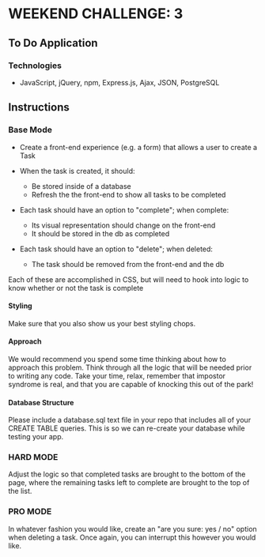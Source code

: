 # WEEKEND CHALLENGE: 3

## To Do Application

### Technologies

- JavaScript, jQuery, npm, Express.js, Ajax, JSON, PostgreSQL

## Instructions

### Base Mode

- Create a front-end experience (e.g. a form) that allows a user to create a Task
- When the task is created, it should:

  - Be stored inside of a database
  - Refresh the the front-end to show all tasks to be completed

- Each task should have an option to "complete"; when complete:

  - Its visual representation should change on the front-end
  - It should be stored in the db as completed

- Each task should have an option to "delete"; when deleted:

  - The task should be removed from the front-end and the db

Each of these are accomplished in CSS, but will need to hook into logic to know whether or not the task is complete

#### Styling

Make sure that you also show us your best styling chops.

#### Approach

We would recommend you spend some time thinking about how to approach this problem. Think through all the logic that will be needed prior to writing any code. Take your time, relax, remember that impostor syndrome is real, and that you are capable of knocking this out of the park!

#### Database Structure

Please include a database.sql text file in your repo that includes all of your CREATE TABLE queries. This is so we can re-create your database while testing your app.

### HARD MODE

Adjust the logic so that completed tasks are brought to the bottom of the page, where the remaining tasks left to complete are brought to the top of the list.

### PRO MODE

In whatever fashion you would like, create an "are you sure: yes / no" option when deleting a task. Once again, you can interrupt this however you would like.
